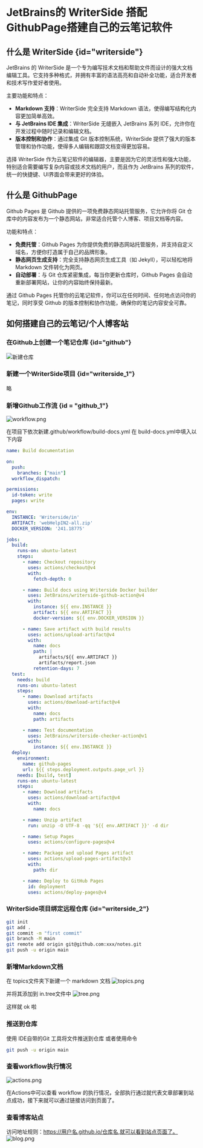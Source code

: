 # JetBrains的 WriterSide 搭配 GithubPage搭建自己的云笔记软件
## 什么是 WriterSide {id="writerside"}
JetBrains 的 WriterSide 是一个专为编写技术文档和帮助文件而设计的强大文档编辑工具。它支持多种格式，并拥有丰富的语法高亮和自动补全功能，适合开发者和技术写作爱好者使用。

主要功能和特点：
- **Markdown 支持**：WriterSide 完全支持 Markdown 语法，使得编写结构化内容更加简单高效。
- **与 JetBrains IDE 集成**：WriterSide 无缝嵌入 JetBrains 系列 IDE，允许你在开发过程中随时记录和编辑文档。
- **版本控制和协作**：通过集成 Git 版本控制系统，WriterSide 提供了强大的版本管理和协作功能，使得多人编辑和跟踪文档变得更加容易。

选择 WriterSide 作为云笔记软件的编辑器，主要是因为它的灵活性和强大功能，特别适合需要编写复杂内容或技术文档的用户，而且作为 JetBrains 系列的软件，统一的快捷键、UI界面会带来更好的体验。
## 什么是 GithubPage
Github Pages 是 Github 提供的一项免费静态网站托管服务，它允许你将 Git 仓库中的内容发布为一个静态网站，非常适合托管个人博客、项目文档等内容。

功能和特点：
- **免费托管**：Github Pages 为你提供免费的静态网站托管服务，并支持自定义域名，方便你打造属于自己的品牌形象。
- **静态网页生成支持**：完全支持静态网页生成工具（如 Jekyll），可以轻松地将 Markdown 文件转化为网页。
- **自动部署**：与 Git 仓库紧密集成，每当你更新仓库时，Github Pages 会自动重新部署网站，让你的内容始终保持最新。

通过 Github Pages 托管你的云笔记软件，你可以在任何时间、任何地点访问你的笔记，同时享受 Github 的版本控制和协作功能，确保你的笔记内容安全可靠。
## 如何搭建自己的云笔记/个人博客站
### 在Github上创建一个笔记仓库 {id="github"}
![新建仓库](repo.png)
### 新建一个WriterSide项目 {id="writerside_1"}
略
### 新增Github工作流 {id = "github_1"}
![workflow.png](workflow.png)

在项目下依次新建.github/workflow/build-docs.yml
在 build-docs.yml中填入以下内容
```yaml
name: Build documentation

on:
  push:
    branches: ["main"]
  workflow_dispatch:

permissions:
  id-token: write
  pages: write

env:
  INSTANCE: 'Writerside/in'
  ARTIFACT: 'webHelpIN2-all.zip'
  DOCKER_VERSION: '241.18775'

jobs:
  build:
    runs-on: ubuntu-latest
    steps:
      - name: Checkout repository
        uses: actions/checkout@v4
        with:
          fetch-depth: 0

      - name: Build docs using Writerside Docker builder
        uses: JetBrains/writerside-github-action@v4
        with:
          instance: ${{ env.INSTANCE }}
          artifact: ${{ env.ARTIFACT }}
          docker-version: ${{ env.DOCKER_VERSION }}

      - name: Save artifact with build results
        uses: actions/upload-artifact@v4
        with:
          name: docs
          path: |
            artifacts/${{ env.ARTIFACT }}
            artifacts/report.json
          retention-days: 7
  test:
    needs: build
    runs-on: ubuntu-latest
    steps:
      - name: Download artifacts
        uses: actions/download-artifact@v4
        with:
          name: docs
          path: artifacts

      - name: Test documentation
        uses: JetBrains/writerside-checker-action@v1
        with:
          instance: ${{ env.INSTANCE }}
  deploy:
    environment:
      name: github-pages
      url: ${{ steps.deployment.outputs.page_url }}
    needs: [build, test]
    runs-on: ubuntu-latest
    steps:
      - name: Download artifacts
        uses: actions/download-artifact@v4
        with:
          name: docs

      - name: Unzip artifact
        run: unzip -O UTF-8 -qq '${{ env.ARTIFACT }}' -d dir

      - name: Setup Pages
        uses: actions/configure-pages@v4

      - name: Package and upload Pages artifact
        uses: actions/upload-pages-artifact@v3
        with:
          path: dir

      - name: Deploy to GitHub Pages
        id: deployment
        uses: actions/deploy-pages@v4
```
### WriterSide项目绑定远程仓库 {id="writerside_2"}
```Bash
git init
git add .
git commit -m "first commit"
git branch -M main
git remote add origin git@github.com:xxx/notes.git
git push -u origin main
```
### 新增Markdown文档
在 topics文件夹下新建一个 markdown 文档
![topics.png](topics.png)

并将其添加到 in.tree文件中
![tree.png](tree.png)

这样就 ok 啦
### 推送到仓库
使用 IDE自带的Git 工具将文件推送到仓库
或者使用命令
```Bash
git push -u origin main
```
### 查看workflow执行情况
![actions.png](actions.png)

在Actions中可以查看 workflow 的执行情况，全部执行通过就代表文章部署到站点成功，接下来就可以通过链接访问到页面了。
### 查看博客站点
访问地址规则：https://用户名.github.io/仓库名,就可以看到站点页面了。
![blog.png](blog.png)
